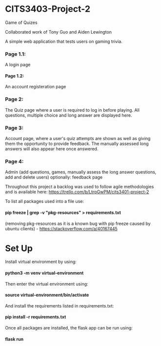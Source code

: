 # CITS3403-Project-2
Game of Quizes

Collaborated work of Tony Guo and Aiden Lewington

A simple web application that tests users on gaming trivia.

### Page 1.1:
A login page 

#### Page 1.2: 
An account registeration page

### Page 2: 
The Quiz page where a user is required to log in before playing. All questions, multiple choice and long answer are displayed here.

### Page 3: 
Account page, where a user's quiz attempts are shown as well as giving them the opportunity to provide feedback. The manually assessed long answers will also appear here once answered.

### Page 4: 
Admin (add questions, games, manually assess the long answer questions, add and delete users) 
optionally: feedback page


Throughout this project a backlog was used to follow agile methodologies and is available here: https://trello.com/b/LtrpGwPM/cits3401-project-2

To list all packages used into a file use:
#### pip freeze | grep -v "pkg-resources" > requirements.txt

(removing pkg-resources as it is a known bug with pip freeze caused by ubuntu clients)
        - https://stackoverflow.com/a/40167445

# Set Up

Install virtual environment by using:
#### python3 -m venv virtual-environment 

Then enter the virtual environment using:
#### source virtual-environment/bin/activate

And install the requirements listed in requirements.txt:
#### pip install -r requirements.txt  

Once all packages are installed, the flask app can be run using:
#### flask run

